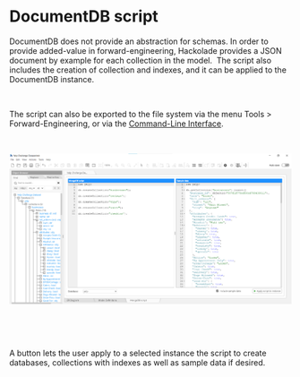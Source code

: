 # DocumentDB script

DocumentDB does not provide an abstraction for schemas. In order to provide added-value in forward-engineering, Hackolade provides a JSON document by example for each collection in the model.&nbsp; The script also includes the creation of collection and indexes, and it can be applied to the DocumentDB instance.&nbsp;

&nbsp;

The script can also be exported to the file system via the menu Tools \> Forward-Engineering, or via the [Command-Line Interface](<CommandLineInterface.md>).

&nbsp;

![Image](<lib/DocumentDB%20forward-engineering.png>)

&nbsp;

&nbsp;

A button lets the user apply to a selected instance the script to create databases, collections with indexes as well as sample data if desired.
